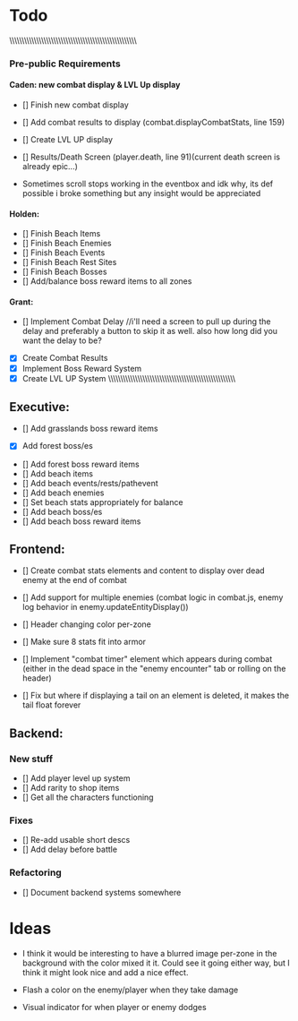 
# Todo

\\\\\\\\\\\\\\\\\\\\\\\\\\\\\\\\\\\\\\\\\\\\\\\\\\\\\\\\\\\\\\\\\\\\\\\\\\\\\\\\\\\\\\\\\\\\\\\\\\\\\\\\
### Pre-public Requirements

#### Caden: new combat display & LVL Up display
* [] Finish new combat display
* [] Add combat results to display (combat.displayCombatStats, line 159)
* [] Create LVL UP display
* [] Results/Death Screen (player.death, line 91)(current death screen is already epic...)

* Sometimes scroll stops working in the eventbox and idk why, its def possible i broke something but any insight would be appreciated
#### Holden:
* [] Finish Beach Items
* [] Finish Beach Enemies
* [] Finish Beach Events
* [] Finish Beach Rest Sites
* [] Finish Beach Bosses
* [] Add/balance boss reward items to all zones
#### Grant:
* [] Implement Combat Delay  //i'll need a screen to pull up during the delay and preferably a button to skip it as well. also how long did you want the delay to be?
* [x] Create Combat Results
* [x] Implement Boss Reward System
* [x] Create LVL UP System
\\\\\\\\\\\\\\\\\\\\\\\\\\\\\\\\\\\\\\\\\\\\\\\\\\\\\\\\\\\\\\\\\\\\\\\\\\\\\\\\\\\\\\\\\\\\\\\\\\\\\\\\

## Executive:
* [] Add grasslands boss reward items
* [x] Add forest boss/es
* [] Add forest boss reward items
* [] Add beach items
* [] Add beach events/rests/pathevent
* [] Add beach enemies
* [] Set beach stats appropriately for balance
* [] Add beach boss/es
* [] Add beach boss reward items

## Frontend:
* [] Create combat stats elements and content to display over dead enemy at the end of combat

* [] Add support for multiple enemies (combat logic in combat.js, enemy log behavior in enemy.updateEntityDisplay())
* [] Header changing color per-zone
* [] Make sure 8 stats fit into armor
* [] Implement "combat timer" element which appears during combat (either in the dead space in the "enemy encounter" tab or rolling on the header)
* [] Fix but where if displaying a tail on an element is deleted, it makes the tail float forever

## Backend:

### New stuff
* [] Add player level up system
* [] Add rarity to shop items
* [] Get all the characters functioning

### Fixes
* [] Re-add usable short descs
* [] Add delay before battle

### Refactoring
* [] Document backend systems somewhere



# Ideas
* I think it would be interesting to have a blurred image per-zone in the background with the color mixed it it. Could see it going either way, but I think it might look nice and add a nice effect.

* Flash a color on the enemy/player when they take damage
* Visual indicator for when player or enemy dodges


